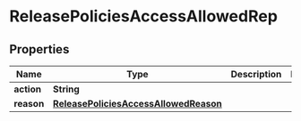 

# ReleasePoliciesAccessAllowedRep


## Properties

| Name | Type | Description | Notes |
|------------ | ------------- | ------------- | -------------|
|**action** | **String** |  |  |
|**reason** | [**ReleasePoliciesAccessAllowedReason**](ReleasePoliciesAccessAllowedReason.md) |  |  |



